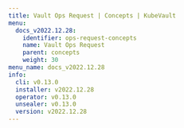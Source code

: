 ```yaml
---
title: Vault Ops Request | Concepts | KubeVault
menu:
  docs_v2022.12.28:
    identifier: ops-request-concepts
    name: Vault Ops Request
    parent: concepts
    weight: 30
menu_name: docs_v2022.12.28
info:
  cli: v0.13.0
  installer: v2022.12.28
  operator: v0.13.0
  unsealer: v0.13.0
  version: v2022.12.28
---
```


